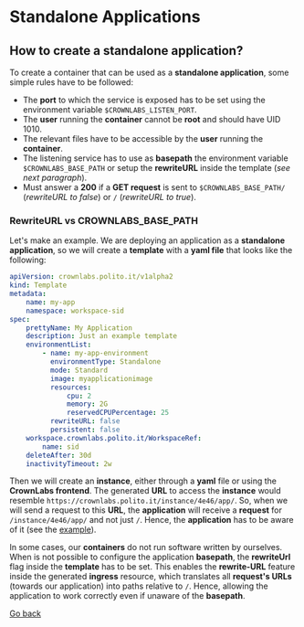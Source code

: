 # Standalone Applications

## How to create a standalone application?

To create a container that can be used  as a **standalone application**, some simple rules have to be followed:

-   The **port** to which the service is exposed has to be set using the environment variable `$CROWNLABS_LISTEN_PORT`.
-   The **user** running the **container** cannot be **root** and should have UID 1010.
-   The relevant files have to be accessible by the **user** running the **container**.
-   The listening service has to use as **basepath** the environment variable `$CROWNLABS_BASE_PATH` or setup the **rewriteURL** inside the template (_see next paragraph_).
-   Must answer a **200** if a **GET request** is sent to `$CROWNLABS_BASE_PATH/` (*rewriteURL to false*) or `/` (*rewriteURL to true*).

### RewriteURL vs CROWNLABS_BASE_PATH

Let's make an example. We are deploying an application as a **standalone application**, so we will create a **template** with a **yaml file** that looks like the following:

```yaml
apiVersion: crownlabs.polito.it/v1alpha2
kind: Template
metadata:
    name: my-app
    namespace: workspace-sid
spec:
    prettyName: My Application
    description: Just an example template
    environmentList:
        - name: my-app-environment
          environmentType: Standalone
          mode: Standard
          image: myapplicationimage
          resources:
              cpu: 2
              memory: 2G
              reservedCPUPercentage: 25
          rewriteURL: false
          persistent: false
    workspace.crownlabs.polito.it/WorkspaceRef:
        name: sid
    deleteAfter: 30d
    inactivityTimeout: 2w    
```

Then we will create an **instance**, either through a **yaml** file or using the **CrownLabs frontend**. The generated **URL** to access the **instance** would resemble `https://crownlabs.polito.it/instance/4e46/app/`. So, when we will send a request to this **URL**, the **application** will receive a **request** for `/instance/4e46/app/` and not just `/`. Hence, the **application** has to be aware of it (see the [example](example.md)).

In some cases, our **containers** do not run software written by ourselves. When is not possible to configure the application **basepath**, the **rewriteUrl** flag inside the **template** has to be set. This enables the **rewrite-URL** feature inside the generated **ingress** resource, which translates all **request's URLs** (towards our application) into paths relative to `/`. Hence, allowing the application to work correctly even if unaware of the **basepath**.

[Go back](../README.md)
